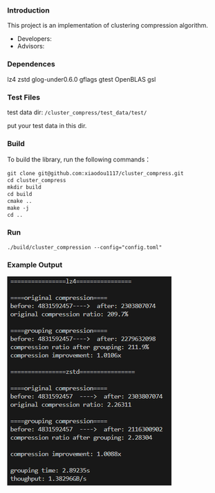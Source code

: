 ### Introduction
This project is an implementation of clustering compression algorithm.
* Developers:
* Advisors:

### Dependences
lz4 zstd glog-under0.6.0 gflags gtest OpenBLAS gsl

### Test Files
test data dir: `/cluster_compress/test_data/test/`

put your test data in this dir.

### Build
To build the library, run the following commands：
```
git clone git@github.com:xiaodou1117/cluster_compress.git
cd cluster_compress
mkdir build
cd build
cmake ..
make -j
cd ..
```

### Run
```
./build/cluster_compression --config="config.toml"
```

### Example Output
![Example Output](example_output.png)